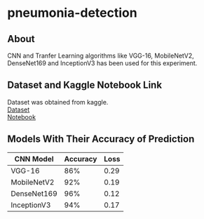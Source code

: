 # pneumonia-detection

## About
CNN and Tranfer Learning algorithms like VGG-16, MobileNetV2, DenseNet169 and InceptionV3 has been used for this experiment.

## Dataset and Kaggle Notebook Link

Dataset was obtained from kaggle.<br>
[Dataset](https://www.kaggle.com/pcbreviglieri/pneumonia-xray-images)<br>
[Notebook](https://www.kaggle.com/mohitkeshwanii/pneumonia-detection-ensemble-vgg16-mobilenetv2)<br>

## Models With Their Accuracy of Prediction
CNN Model | Accuracy | Loss
--- | --- | ---
VGG-16 | 86% | 0.29
MobileNetV2 | 92% | 0.19
DenseNet169 | 96% | 0.12
InceptionV3 | 94% | 0.17
